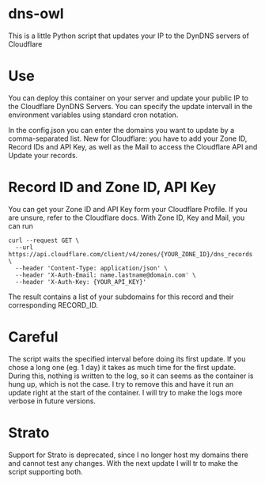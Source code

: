 # dns-owl
This is a little Python script that updates your IP to the DynDNS servers of Cloudflare

# Use
You can deploy this container on your server and update your public IP to the Cloudflare DynDNS Servers. You can specify the update intervall in the environment variables using standard cron notation.

In the config.json you can enter the domains you want to update by a comma-separated list.
New for Cloudflare: you have to add your Zone ID, Record IDs and API Key, as well as the Mail to access the Cloudflare API and Update your records.

# Record ID and Zone ID, API Key
You can get your Zone ID and API Key form your Cloudflare Profile. If you are unsure, refer to the Cloudflare docs.
With Zone ID, Key and Mail, you can run
~~~
curl --request GET \
  --url https://api.cloudflare.com/client/v4/zones/{YOUR_ZONE_ID}/dns_records \
  --header 'Content-Type: application/json' \
  --header 'X-Auth-Email: name.lastname@domain.com' \
  --header 'X-Auth-Key: {YOUR_API_KEY}'
~~~
The result contains a list of your subdomains for this record and their corresponding RECORD_ID.

# Careful
The script waits the specified interval before doing its first update. If you chose a long one (eg. 1 day) it takes as much time for the first update. During this, nothing is written to the log, so it can seems as the container is hung up, which is not the case.
I try to remove this and have it run an update right at the start of the container.
I will try to make the logs more verbose in future versions.

# Strato
Support for Strato is deprecated, since I no longer host my domains there and cannot test any changes.
With the next update I will tr to make the script supporting both.

